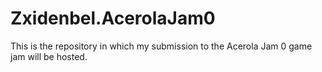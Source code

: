 # Zxidenbel.AcerolaJam0
This is the repository in which my submission to the Acerola Jam 0 game jam will be hosted.
